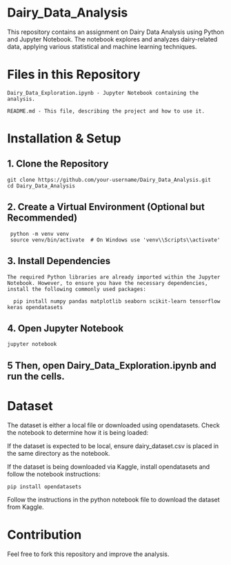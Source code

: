 # Dairy_Data_Analysis

This repository contains an assignment on Dairy Data Analysis using Python and Jupyter Notebook. The notebook explores and analyzes dairy-related data, applying various statistical and machine learning techniques.

# Files in this Repository

    Dairy_Data_Exploration.ipynb - Jupyter Notebook containing the analysis.

    README.md - This file, describing the project and how to use it.

# Installation & Setup

 ## 1. Clone the Repository

    git clone https://github.com/your-username/Dairy_Data_Analysis.git
    cd Dairy_Data_Analysis

 ## 2. Create a Virtual Environment (Optional but Recommended)

     python -m venv venv
     source venv/bin/activate  # On Windows use 'venv\\Scripts\\activate'

 ## 3. Install Dependencies

    The required Python libraries are already imported within the Jupyter Notebook. However, to ensure you have the necessary dependencies, install the following commonly used packages:

      pip install numpy pandas matplotlib seaborn scikit-learn tensorflow keras opendatasets

 ## 4. Open Jupyter Notebook

    jupyter notebook

 ## 5 Then, open Dairy_Data_Exploration.ipynb and run the cells.

# Dataset

  The dataset is either a local file or downloaded using opendatasets. Check the notebook to determine how it is being loaded:

  If the dataset is expected to be local, ensure dairy_dataset.csv is placed in the same directory as the notebook.

  If the dataset is being downloaded via Kaggle, install opendatasets and follow the notebook instructions:

    pip install opendatasets


Follow the instructions in the python notebook file to download the dataset from Kaggle.

# Contribution

Feel free to fork this repository and improve the analysis.



